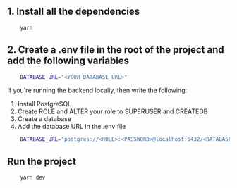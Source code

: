## 1. Install all the dependencies

```bash
    yarn
```

## 2. Create a .env file in the root of the project and add the following variables

```bash
    DATABASE_URL="<YOUR_DATABASE_URL>"
```
If you're running the backend locally, then write the following:

1. Install PostgreSQL
2. Create ROLE and ALTER your role to SUPERUSER and CREATEDB
3. Create a database
4. Add the database URL in the .env file

```bash
    DATABASE_URL="postgres://<ROLE>:<PASSWORD>@localhost:5432/<DATABASE_NAME>"
```

## Run the project

```bash
    yarn dev
```